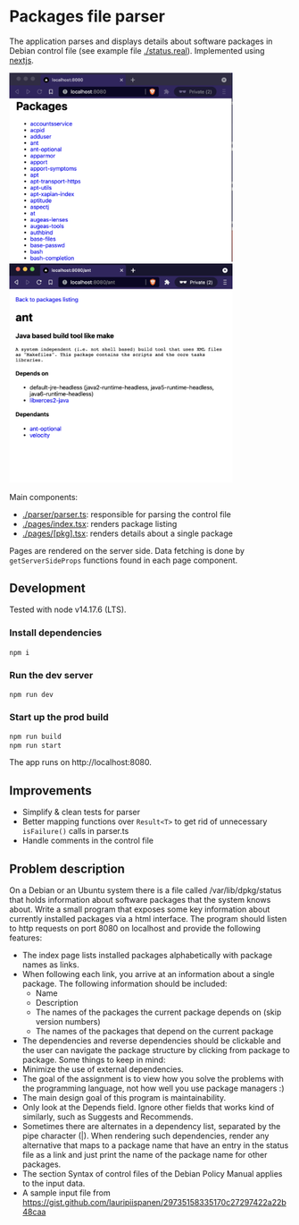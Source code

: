 # Packages file parser

The application parses and displays details about software packages in Debian control file (see example file [./status.real](./status.real)). Implemented using [nextjs](https://nextjs.org/).

<img src="./screenshot-listing.png" width="400"/>
<img src="./screenshot-details.png" width="400"/>

Main components:

- [./parser/parser.ts](./parser/parser.ts): responsible for parsing the control file
- [./pages/index.tsx](./pages/index.tsx): renders package listing
- [./pages/[pkg].tsx](./pages/[pkg].tsx): renders details about a single package

Pages are rendered on the server side. Data fetching is done by `getServerSideProps` functions found in each page component.

## Development

Tested with node v14.17.6 (LTS).

### Install dependencies

```
npm i
```

### Run the dev server

```
npm run dev
```

### Start up the prod build

```
npm run build
npm run start
```

The app runs on http://localhost:8080.

## Improvements

- Simplify & clean tests for parser
- Better mapping functions over `Result<T>` to get rid of unnecessary `isFailure()` calls in parser.ts
- Handle comments in the control file

## Problem description

On a Debian or an Ubuntu system there is a file called /var/lib/dpkg/status that holds information about software packages that the system knows about. Write a small program that exposes some key information about currently installed packages via a html interface. The program should listen to http requests on port 8080 on localhost and provide the following features:

- The index page lists installed packages alphabetically with package names as links.
- When following each link, you arrive at an information about a single package. The following information should be included:
  - Name
  - Description
  - The names of the packages the current package depends on (skip version numbers)
  - The names of the packages that depend on the current package
- The dependencies and reverse dependencies should be clickable and the user can navigate the package structure by clicking from package to package.
  Some things to keep in mind:
- Minimize the use of external dependencies.
- The goal of the assignment is to view how you solve the problems with the programming language, not how well you use package managers :)
- The main design goal of this program is maintainability.
- Only look at the Depends field. Ignore other fields that works kind of similarly, such as Suggests and Recommends.
- Sometimes there are alternates in a dependency list, separated by the pipe character (|). When rendering such dependencies, render any alternative that maps to a package name that have an entry in the status file as a link and just print the name of the package name for other packages.
- The section Syntax of control files of the Debian Policy Manual applies to the input data.
- A sample input file from https://gist.github.com/lauripiispanen/29735158335170c27297422a22b48caa
